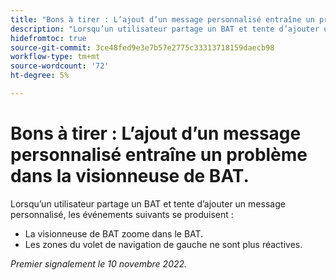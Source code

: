 ```yaml
---
title: "Bons à tirer : L’ajout d’un message personnalisé entraîne un problème dans la visionneuse de BAT."
description: "Lorsqu’un utilisateur partage un BAT et tente d’ajouter un message personnalisé, des problèmes se produisent."
hidefromtoc: true
source-git-commit: 3ce48fed9e3e7b57e2775c33313718159daecb98
workflow-type: tm+mt
source-wordcount: '72'
ht-degree: 5%

---
```



# Bons à tirer : L’ajout d’un message personnalisé entraîne un problème dans la visionneuse de BAT.

<!--This is on both the WF and WFP TOCs-->

Lorsqu’un utilisateur partage un BAT et tente d’ajouter un message personnalisé, les événements suivants se produisent :

* La visionneuse de BAT zoome dans le BAT.
* Les zones du volet de navigation de gauche ne sont plus réactives.

_Premier signalement le 10 novembre 2022._

